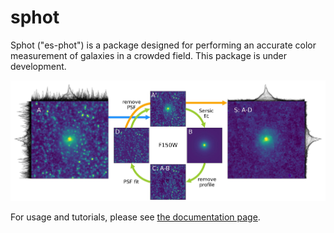 # sphot

Sphot ("es-phot") is a package designed for performing an accurate color measurement of galaxies in a crowded field.
This package is under development.

![](docs/images/concept.jpg)

For usage and tutorials, please see [the documentation page](https://sphot.readthedocs.io/en/latest/).
